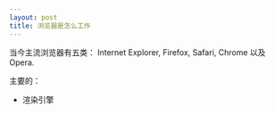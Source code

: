 ```yaml
---
layout: post
title: 浏览器是怎么工作
---
```


当今主流浏览器有五类： Internet Explorer, Firefox, Safari, Chrome 以及 Opera.


主要的：

- 渲染引擎


